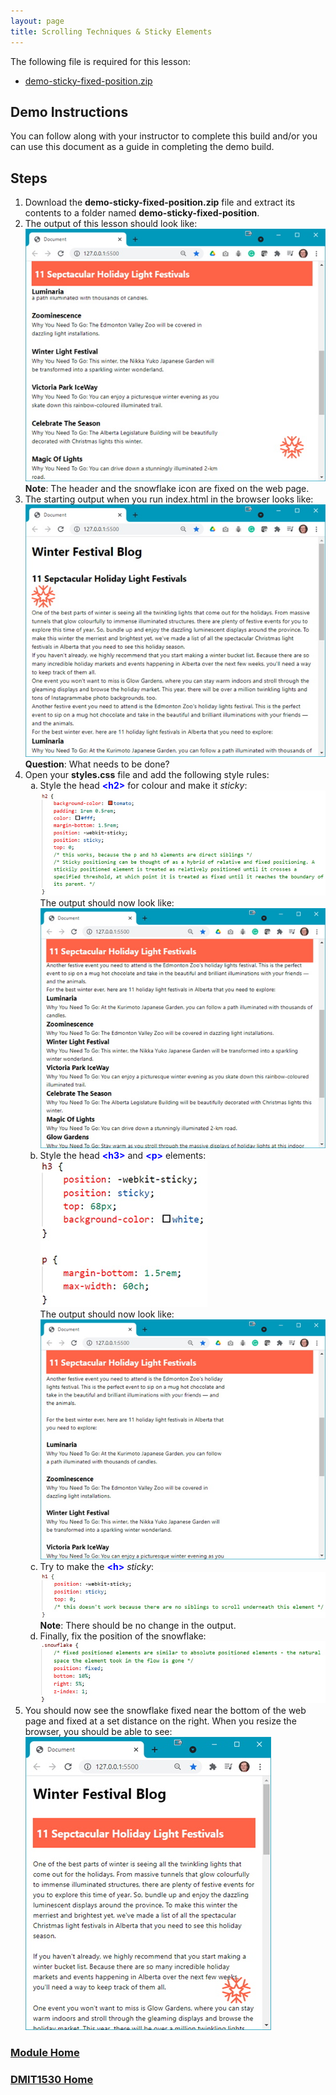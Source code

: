 ```yaml
---
layout: page
title: Scrolling Techniques & Sticky Elements
---
```

<style>
    .css-class{
        color: firebrick;
        font-weight: bold;
    }
    .html-class{
        color: blue;
        font-weight: bold;
    }
</style>

The following file is required for this lesson:
* [demo-sticky-fixed-position.zip](files/demo-sticky-fixed-position.zip)

## Demo Instructions
You can follow along with your instructor to complete this build and/or you can use this document as a guide in completing the demo build.

## Steps
1.	Download the **demo-sticky-fixed-position.zip** file and extract its contents to a folder named **demo-sticky-fixed-position**.
2.	The output of this lesson should look like:<br>
![scroll-sticky-01.jpg](files/scroll-sticky-01.jpg)<br>
**Note**: The header and the snowflake icon are fixed on the web page.
3.	The starting output when you run index.html in the browser looks like:<br>
![scroll-sticky-02.jpg](files/scroll-sticky-02.jpg)<br>
**Question**: What needs to be done?
4.	Open your **styles.css** file and add the following style rules:<br>
    <ol type="a">
        <li>Style the head <span class="html-class">&lt;h2&gt;</span> for colour and make it <em>sticky</em>:<br>
        <img src="files/css-styles-01.jpg" alt="css-styles-01"><br>
        The output should now look like:<br>
        <img src="files/scroll-sticky-03.jpg" alt="scroll-sticky-03">
        </li>
        <li>Style the head <span class="html-class">&lt;h3&gt;</span> and <span class="html-class">&lt;p&gt;</span> elements:<br>
        <img src="files/css-styles-02.jpg" alt="css-styles-02"><br>
        The output should now look like:<br>
        <img src="files/scroll-sticky-04.jpg" alt="scroll-sticky-04">
        </li>
        <li>Try to make the <span class="html-class">&lt;h&gt;</span> <em>sticky</em>:<br>
        <img src="files/css-styles-03.jpg" alt="css-styles-03"><br>
        <b>Note</b>: There should be no change in the output.
        </li>
        <li>Finally, fix the position of the snowflake:<br>
        <img src="files/css-styles-04.jpg" alt="css-styles-04">
        </li>
    </ol>
5.	You should now see the snowflake fixed near the bottom of the web page and fixed at a set distance on the right. When you resize the browser, you should be able to see:<br>
![scroll-sticky-05.jpg](files/scroll-sticky-05.jpg)

### [Module Home](../module3.md)
### [DMIT1530 Home](../../)

